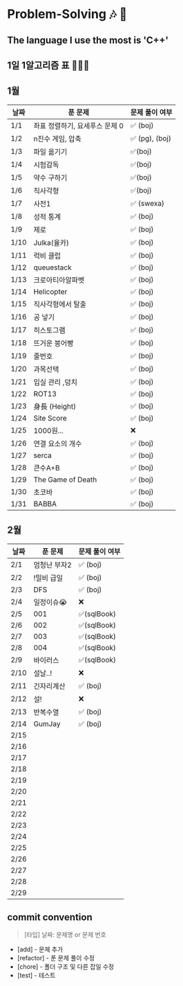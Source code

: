 # Problem-Solving 🎶 🎵

## The language I use the most is 'C++'

## 1일 1알고리즘 표 👩🏻‍💻

## 1월

| 날짜 | 푼 문제                        | 문제 풀이 여부 |
| ---- | ------------------------------ | -------------- |
| 1/1  | 좌표 정렬하기, 요세푸스 문제 0 | ✅ (boj)       |
| 1/2  | n진수 게임, 압축               | ✅ (pg), (boj) |
| 1/3  | 파일 옮기기                    | ✅(boj)        |
| 1/4  | 시험감독                       | ✅(boj)        |
| 1/5  | 약수 구하기                    | ✅(boj)        |
| 1/6  | 직사각형                       | ✅(boj)        |
| 1/7  | 사전1                          | ✅ (swexa)     |
| 1/8  | 성적 통계                      | ✅ (boj)       |
| 1/9  | 제로                           | ✅ (boj)       |
| 1/10 | Julka(율카)                    | ✅ (boj)       |
| 1/11 | 럭비 클럽                      | ✅ (boj)       |
| 1/12 | queuestack                     | ✅ (boj)       |
| 1/13 | 크로아티아알파벳               | ✅ (boj)       |
| 1/14 | Helicopter                     | ✅ (boj)       |
| 1/15 | 직사각형에서 탈출              | ✅ (boj)       |
| 1/16 | 공 넣기                        | ✅ (boj)       |
| 1/17 | 히스토그램                     | ✅ (boj)       |
| 1/18 | 뜨거운 붕어빵                  | ✅ (boj)       |
| 1/19 | 줄번호                         | ✅ (boj)       |
| 1/20 | 과목선택                       | ✅ (boj)       |
| 1/21 | 입실 관리 ,덩치                | ✅ (boj)       |
| 1/22 | ROT13                          | ✅ (boj)       |
| 1/23 | 身長 (Height)                  | ✅ (boj)       |
| 1/24 | Site Score                     | ✅ (boj)       |
| 1/25 | 1000원...                      | ❌             |
| 1/26 | 연결 요소의 개수               | ✅ (boj)       |
| 1/27 | serca                          | ✅ (boj)       |
| 1/28 | 큰수A+B                        | ✅ (boj)       |
| 1/29 | The Game of Death              | ✅ (boj)       |
| 1/30 | 초코바                         | ✅ (boj)       |
| 1/31 | BABBA                          | ✅ (boj)       |

## 2월

| 날짜 | 푼 문제      | 문제 풀이 여부 |
| ---- | ------------ | -------------- |
| 2/1  | 엄청난 부자2 | ✅ (boj)       |
| 2/2  | !밀비 급일   | ✅ (boj)       |
| 2/3  | DFS          | ✅ (boj)       |
| 2/4  | 일정이슈😭   | ❌             |
| 2/5  | 001          | ✅(sqlBook)    |
| 2/6  | 002          | ✅(sqlBook)    |
| 2/7  | 003          | ✅(sqlBook)    |
| 2/8  | 004          | ✅(sqlBook)    |
| 2/9  | 바이러스     | ✅(sqlBook)    |
| 2/10 | 설날..!      | ❌             |
| 2/11 | 긴자리계산   | ✅ (boj)       |
| 2/12 | 설!          | ❌             |
| 2/13 | 반복수열     | ✅ (boj)       |
| 2/14 | GumJay       | ✅ (boj)       |
| 2/15 |              |                |
| 2/16 |              |                |
| 2/17 |              |                |
| 2/18 |              |                |
| 2/19 |              |                |
| 2/20 |              |                |
| 2/21 |              |                |
| 2/22 |              |                |
| 2/23 |              |                |
| 2/24 |              |                |
| 2/25 |              |                |
| 2/26 |              |                |
| 2/27 |              |                |
| 2/28 |              |                |
| 2/29 |              |                |

## commit convention

> [타입] 날짜: 문제명 or 문제 번호

- [add] - 문제 추가
- [refactor] - 푼 문제 풀이 수정
- [chore] - 폴더 구조 및 다른 잡일 수정
- [test] - 테스트

